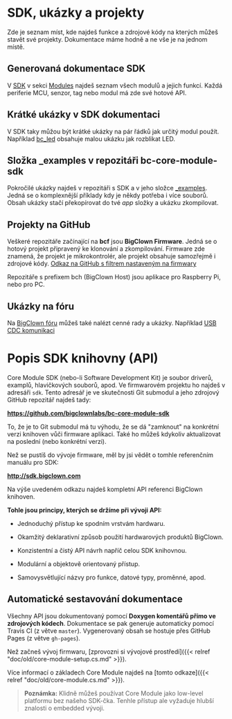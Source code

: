 # SDK, ukázky a projekty

Zde je seznam míst, kde najdeš funkce a zdrojové kódy na kterých můžeš stavět své projekty.
Dokumentace máme hodně a ne vše je na jednom místě.




## Generovaná dokumentace SDK


V [SDK](http://sdk.bigclown.com/) v sekci [Modules](http://sdk.bigclown.com/modules.html) najdeš seznam všech modulů a jejich funkcí.
Každá periferie MCU, senzor, tag nebo modul má zde své hotové API.


## Krátké ukázky v SDK dokumentaci


V SDK taky můžou být krátké ukázky na pár řádků jak určitý modul použít.
Například [bc_led](http://sdk.bigclown.com/group__bc__led.html#details) obsahuje malou ukázku jak rozblikat LED.


## Složka \_examples v repozitáři bc-core-module-sdk


Pokročilé ukázky najdeš v repozitáři s SDK a v jeho složce [\_examples](https://github.com/bigclownlabs/bc-core-module-sdk/tree/master/_examples).
Jedná se o komplexnější příklady kdy je někdy potřeba i více souborů.
Obsah ukázky stačí překopírovat do tvé _app_ složky a ukázku zkompilovat.


## Projekty na GitHub


Veškeré repozitáře začínající na **bcf** jsou **BigClown Firmware**.
Jedná se o hotový projekt připravený ke klonování a zkompilování.
Firmware zde znamená, že projekt je mikrokontrolér, ale projekt obsahuje samozřejmě i zdrojové kódy.
[Odkaz na GitHub s filtrem nastaveným na firmwary](https://github.com/bigclownlabs?&q=bcf)

Repozitáře s prefixem bch (BigClown Host) jsou aplikace pro Raspberry Pi, nebo pro PC.


## Ukázky na fóru


Na [BigClown fóru](http://forum.bigclown.com) můžeš také nalézt cenné rady a ukázky.
Například [USB CDC komunikaci](http://forum.bigclown.com/t/bigclown-core-module-hello-world-app-lets-try-to-find-the-shortest-yet-still-understandable/61)


# Popis SDK knihovny (API)


Core Module SDK (nebo-li Software Development Kit) je soubor driverů, examplů, hlavičkových souborů, apod.
Ve firmwarovém projektu ho najdeš v adresáři `sdk`.
Tento adresář je ve skutečnosti Git submodul a jeho zdrojový GitHub repozitář najdeš tady:

**https://github.com/bigclownlabs/bc-core-module-sdk**

To, že je to Git submodul má tu výhodu, že se dá "zamknout" na konkrétní verzi knihoven vůči firmware aplikaci.
Také ho můžeš kdykoliv aktualizovat na poslední (nebo konkrétní verzi).

Než se pustíš do vývoje firmware, měl by jsi vědět o tomhle referenčním manuálu pro SDK:

**http://sdk.bigclown.com**

Na výše uvedeném odkazu najdeš kompletní API referenci BigClown knihoven.


**Tohle jsou principy, kterých se držíme při vývoji API:**


* Jednoduchý přístup ke spodním vrstvám hardwaru.

* Okamžitý deklarativní způsob použití hardwarových produktů BigClown.

* Konzistentní a čistý API návrh napříč celou SDK knihovnou.

* Modulární a objektově orientovaný přístup.

* Samovysvětlující názvy pro funkce, datové typy, proměnné, apod.


## Automatické sestavování dokumentace


Všechny API jsou dokumentovaný pomocí **Doxygen komentářů přímo ve zdrojových kódech**.
Dokumentace se pak generuje automaticky pomocí Travis CI (z větve `master`).
Vygenerovaný obsah se hostuje přes GitHub Pages (z větve `gh-pages`).


Než začneš vývoj firmwaru, [zprovozni si vývojové prostředí]({{< relref "doc/old/core-module-setup.cs.md" >}}).


Více informací o základech Core Module najdeš na [tomto odkaze]({{< relref "doc/old/core-module.cs.md" >}}).

> **Poznámka:** Klidně můžeš používat Core Module jako low-level platformu bez našeho SDK-čka.
>               Tenhle přístup ale vyžaduje hlubší znalosti o embedded vývoji.
